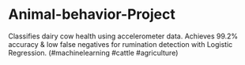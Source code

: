 # Animal-behavior-Project
Classifies dairy cow health using accelerometer data. Achieves 99.2% accuracy &amp; low false negatives for rumination detection with Logistic Regression.  (#machinelearning #cattle #agriculture)
